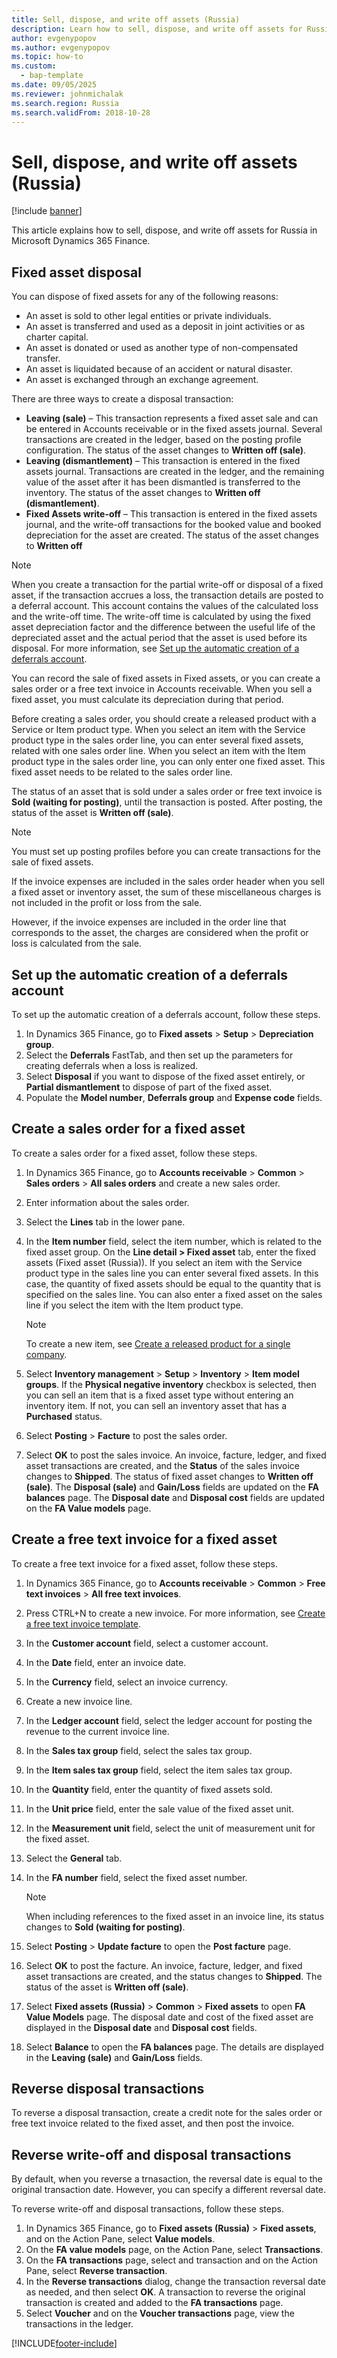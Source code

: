 ```yaml
---
title: Sell, dispose, and write off assets (Russia)
description: Learn how to sell, dispose, and write off assets for Russia in Microsoft Dynamics 365 Finance.
author: evgenypopov
ms.author: evgenypopov
ms.topic: how-to
ms.custom: 
  - bap-template
ms.date: 09/05/2025
ms.reviewer: johnmichalak
ms.search.region: Russia
ms.search.validFrom: 2018-10-28
---
```


# Sell, dispose, and write off assets (Russia)

[!include [banner](../../includes/banner.md)]

This article explains how to sell, dispose, and write off assets for Russia in Microsoft Dynamics 365 Finance.

## Fixed asset disposal 

You can dispose of fixed assets for any of the following reasons:

  - An asset is sold to other legal entities or private individuals.
  - An asset is transferred and used as a deposit in joint activities or as charter capital.
  - An asset is donated or used as another type of non-compensated transfer.
  - An asset is liquidated because of an accident or natural disaster.
  - An asset is exchanged through an exchange agreement.

There are three ways to create a disposal transaction:

- **Leaving (sale)** – This transaction represents a fixed asset sale and can be entered in Accounts receivable or in the fixed assets journal. Several transactions are created in the ledger, based on the posting profile configuration. The status of the asset changes to **Written off (sale)**.
- **Leaving (dismantlement)** – This transaction is entered in the fixed assets journal. Transactions are created in the ledger, and the remaining value of the asset after it has been dismantled is transferred to the inventory. The status of the asset changes to **Written off (dismantlement)**.
- **Fixed Assets write-off** – This transaction is entered in the fixed assets journal, and the write-off transactions for the booked value and booked depreciation for the asset are created. The status of the asset changes to **Written off**

> [!NOTE]
> When you create a transaction for the partial write-off or disposal of a fixed asset, if the transaction accrues a loss, the transaction details are posted to a deferral account. This account contains the values of the calculated loss and the write-off time. The write-off time is calculated by using the fixed asset depreciation factor and the difference between the useful life of the depreciated asset and the actual period that the asset is used before its disposal. For more information, see [Set up the automatic creation of a deferrals account](#set-up-the-automatic-creation-of-a-deferrals-account).

You can record the sale of fixed assets in Fixed assets, or you can create a sales order or a free text invoice in Accounts receivable. When you sell a fixed asset, you must calculate its depreciation during that period.

Before creating a sales order, you should create a released product with a Service or Item product type. When you select an item with the Service product type in the sales order line, you can enter several fixed assets, related with one sales order line. When you select an item with the Item product type in the sales order line, you can only enter one fixed asset. This fixed asset needs to be related to the sales order line.

The status of an asset that is sold under a sales order or free text invoice is **Sold (waiting for posting)**, until the transaction is posted. After posting, the status of the asset is **Written off (sale)**.

> [!NOTE]
> You must set up posting profiles before you can create transactions for the sale of fixed assets.

If the invoice expenses are included in the sales order header when you sell a fixed asset or inventory asset, the sum of these miscellaneous charges is not included in the profit or loss from the sale.

However, if the invoice expenses are included in the order line that corresponds to the asset, the charges are considered when the profit or loss is calculated from the sale.

## Set up the automatic creation of a deferrals account

To set up the automatic creation of a deferrals account, follow these steps.

1. In Dynamics 365 Finance, go to **Fixed assets** \> **Setup** \> **Depreciation group**.
1. Select the **Deferrals** FastTab, and then set up the parameters for creating deferrals when a loss is realized.
1. Select **Disposal** if you want to dispose of the fixed asset entirely, or **Partial dismantlement** to dispose of part of the fixed asset.
1. Populate the **Model number**, **Deferrals group** and **Expense code** fields.

## Create a sales order for a fixed asset

To create a sales order for a fixed asset, follow these steps.

1. In Dynamics 365 Finance, go to **Accounts receivable** \> **Common** \> **Sales orders** \> **All sales orders** and create a new sales order.
1. Enter information about the sales order.
1. Select the **Lines** tab in the lower pane. 
1. In the **Item number** field, select the item number, which is related to the fixed asset group. On the **Line detail > Fixed asset** tab, enter the fixed assets (Fixed asset (Russia)). If you select an item with the Service product type in the sales line you can enter several fixed assets. In this case, the quantity of fixed assets should be equal to the quantity that is specified on the sales line. You can also enter a fixed asset on the sales line if you select the item with the Item product type. 

    > [!NOTE]
    > To create a new item, see [Create a released product for a single company](../../../supply-chain/pim/tasks/create-released-product-single-company.md).
    
1. Select **Inventory management** \> **Setup** \> **Inventory** \> **Item model groups**. If the **Physical negative inventory** checkbox is selected, then you can sell an item that is a fixed asset type without entering an inventory item. If not, you can sell an inventory asset that has a **Purchased** status.
1. Select **Posting** \> **Facture** to post the sales order.
1. Select **OK** to post the sales invoice. An invoice, facture, ledger, and fixed asset transactions are created, and the **Status** of the sales invoice changes to **Shipped**. The status of fixed asset changes to **Written off (sale)**. The **Disposal (sale)** and **Gain/Loss** fields are updated on the **FA balances** page. The **Disposal date** and **Disposal cost** fields are updated on the **FA Value models** page.

## Create a free text invoice for a fixed asset

To create a free text invoice for a fixed asset, follow these steps.

1. In Dynamics 365 Finance, go to **Accounts receivable** \> **Common** \> **Free text invoices** \> **All free text invoices**.
1. Press CTRL+N to create a new invoice. For more information, see [Create a free text invoice template](../../accounts-receivable/create-free-text-invoice-template-new.md).
1. In the **Customer account** field, select a customer account.
1. In the **Date** field, enter an invoice date.
1. In the **Currency** field, select an invoice currency.
1. Create a new invoice line.
1. In the **Ledger account** field, select the ledger account for posting the revenue to the current invoice line.
1. In the **Sales tax group** field, select the sales tax group.
1. In the **Item sales tax group** field, select the item sales tax group.
1. In the **Quantity** field, enter the quantity of fixed assets sold.
1. In the **Unit price** field, enter the sale value of the fixed asset unit.
1. In the **Measurement unit** field, select the unit of measurement unit for the fixed asset.
1. Select the **General** tab.
1. In the **FA number** field, select the fixed asset number.  
    > [!NOTE]
    > When including references to the fixed asset in an invoice line, its status changes to **Sold (waiting for posting)**.

1. Select **Posting** \> **Update facture** to open the **Post facture** page.
1. Select **OK** to post the facture. An invoice, facture, ledger, and fixed asset transactions are created, and the status changes to **Shipped**. The status of the asset is **Written off (sale)**.
1. Select **Fixed assets (Russia)** \> **Common** \> **Fixed assets** to open **FA Value Models** page. The disposal date and cost of the fixed asset are displayed in the **Disposal date** and **Disposal cost** fields.
1. Select **Balance** to open the **FA balances** page. The details are displayed in the **Leaving (sale)** and **Gain/Loss** fields.

## Reverse disposal transactions

To reverse a disposal transaction, create a credit note for the sales order or free text invoice related to the fixed asset, and then post the invoice.

## Reverse write-off and disposal transactions

By default, when you reverse a trnasaction, the reversal date is equal to the original transaction date. However, you can specify a different reversal date. 

To reverse write-off and disposal transactions, follow these steps.

1. In Dynamics 365 Finance, go to **Fixed assets (Russia)** > **Fixed assets**, and on the Action Pane, select **Value models**.
1. On the **FA value models** page, on the Action Pane, select **Transactions**.
1. On the **FA transactions** page, select and transaction and on the Action Pane, select **Reverse transaction**.
1. In the **Reverse transactions** dialog, change the transaction reversal date as needed, and then select **OK**. A transaction to reverse the original transaction is created and added to the **FA transactions** page.
1. Select **Voucher** and on the **Voucher transactions** page, view the transactions in the ledger.



[!INCLUDE[footer-include](../../../includes/footer-banner.md)]
